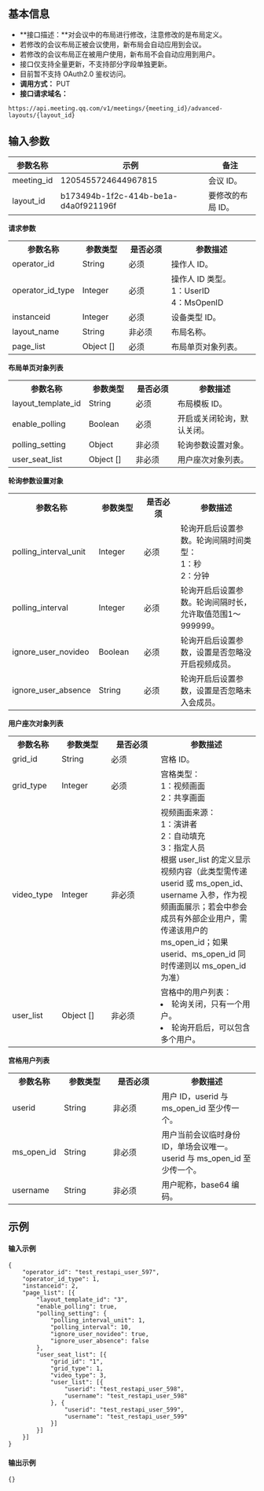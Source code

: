 ## 基本信息
- **接口描述：**对会议中的布局进行修改，注意修改的是布局定义。
 - 若修改的会议布局正被会议使用，新布局会自动应用到会议。
 - 若修改的会议布局正在被用户使用，新布局不会自动应用到用户。
 - 接口仅支持全量更新，不支持部分字段单独更新。
 - 目前暂不支持 OAuth2.0 鉴权访问。
- **调用方式：** PUT
- **接口请求域名：** 
```josn
https://api.meeting.qq.com/v1/meetings/{meeting_id}/advanced-layouts/{layout_id}
```


## 输入参数
| 参数名称   | 示例                                 | 备注           |
| ---------- | ------------------------------------ | -------------- |
| meeting_id | 1205455724644967815                  | 会议 ID。         |
| layout_id  | b173494b-1f2c-414b-be1a-d4a0f921196f | 要修改的布局 ID。 |

**请求参数**
<table>
   <tr>
      <th width="20%" >参数名称</td>
      <th width="20%" >参数类型</td>
      <th width="20%" >是否必须</td>
      <th width="40%" >参数描述</td>
   </tr>
   <tr>
      <td>operator_id</td>
      <td>String</td>
      <td>必须</td>
      <td>操作人 ID。</td>
   </tr>
   <tr>
      <td>operator_id_type</td>
      <td>Integer</td>
      <td>必须</td>
      <td>操作人 ID 类型。<br>1：UserID<br>4：MsOpenID</td>
   </tr>
   <tr>
      <td>instanceid</td>
      <td>Integer</td>
      <td>必须</td>
      <td>设备类型 ID。</td>
   </tr>
   <tr>
      <td>layout_name</td>
      <td>String</td>
      <td>非必须	</td>
      <td>布局名称。</td>
   </tr>
   <tr>
      <td>page_list</td>
      <td>Object []</td>
      <td>必须</td>
      <td>	布局单页对象列表。</td>
   </tr>
</table>

**布局单页对象列表**
<table>
   <tr>
      <th width="20%" >参数名称</td>
      <th width="20%" >参数类型</td>
      <th width="20%" >是否必须</td>
      <th width="40%" >参数描述</td>
   </tr>
   <tr>
      <td>layout_template_id</td>
      <td>String</td>
      <td>必须</td>
      <td>布局模板 ID。</td>
   </tr>
   <tr>
      <td>enable_polling</td>
      <td>Boolean</td>
      <td>必须</td>
      <td>开启或关闭轮询，默认关闭。</td>
   </tr>
   <tr>
      <td>polling_setting</td>
      <td>Object</td>
      <td>非必须	</td>
      <td>轮询参数设置对象。</td>
   </tr>
   <tr>
      <td>user_seat_list</td>
      <td>Object []</td>
      <td>非必须	</td>
      <td>用户座次对象列表。</td>
   </tr>
</table>

**轮询参数设置对象**
<table>
   <tr>
      <th width="20%" >参数名称</td>
      <th width="20%" >参数类型</td>
      <th width="20%" >是否必须</td>
      <th width="40%" >参数描述</td>
   </tr>
   <tr>
      <td>polling_interval_unit</td>
      <td>Integer</td>
      <td>必须</td>
      <td>轮询开启后设置参数。轮询间隔时间类型： <br>1：秒 <br>2：分钟</td>
   </tr>
   <tr>
      <td>polling_interval</td>
      <td>Integer</td>
      <td>必须</td>
      <td>轮询开启后设置参数。轮询间隔时长，允许取值范围1～999999。</td>
   </tr>
   <tr>
      <td>ignore_user_novideo</td>
      <td>Boolean</td>
      <td>必须</td>
      <td>轮询开启后设置参数，设置是否忽略没开启视频成员。</td>
   </tr>
   <tr>
      <td>ignore_user_absence</td>
      <td>String</td>
      <td>必须</td>
      <td>	轮询开启后设置参数，设置是否忽略未入会成员。</td>
   </tr>
</table>

**用户座次对象列表**
<table>
   <tr>
      <th width="20%" >参数名称</td>
      <th width="20%" >参数类型</td>
      <th width="20%" >是否必须</td>
      <th width="40%" >参数描述</td>
   </tr>
   <tr>
      <td>grid_id</td>
      <td>String</td>
      <td>必须</td>
      <td>宫格 ID。</td>
   </tr>
   <tr>
      <td>grid_type</td>
      <td>Integer</td>
      <td>必须</td>
      <td>宫格类型： <br>1：视频画面 <br>2：共享画面</td>
   </tr>
   <tr>
      <td>video_type</td>
      <td>Integer</td>
      <td>非必须	</td>
      <td>	视频画面来源：<br>1：演讲者 <br>2：自动填充 <br>3：指定人员<br>根据 user_list 的定义显示视频内容（此类型需传递 userid 或 ms_open_id、username 入参，作为视频画面展示；若会中参会成员有外部企业用户，需传递该用户的 ms_open_id；如果 userid、ms_open_id 同时传递则以 ms_open_id 为准）</td>
   </tr>
   <tr>
      <td>user_list</td>
      <td>Object []</td>
      <td>非必须	</td>
      <td>宫格中的用户列表：<li>轮询关闭，只有一个用户。<li>轮询开启后，可以包含多个用户。</td>
   </tr>
</table>

**宫格用户列表**
<table>
   <tr>
      <th width="20%" >参数名称</td>
      <th width="20%" >参数类型</td>
      <th width="20%" >是否必须</td>
      <th width="40%" >参数描述</td>
   </tr>
   <tr>
      <td>userid</td>
      <td>String</td>
      <td>非必须	</td>
      <td>用户 ID，userid 与 ms_open_id 至少传一个。</td>
   </tr>
   <tr>
      <td>ms_open_id</td>
      <td>String</td>
      <td>非必须	</td>
      <td>用户当前会议临时身份 ID，单场会议唯一。userid 与 ms_open_id 至少传一个。</td>
   </tr>
   <tr>
      <td>username</td>
      <td>String</td>
      <td>非必须	</td>
      <td>用户昵称，base64 编码。</td>
   </tr>
</table>

## 示例
#### 输入示例
```plaintext
{
	"operator_id": "test_restapi_user_597",
	"operator_id_type": 1,
	"instanceid": 2,
	"page_list": [{
		"layout_template_id": "3",
		"enable_polling": true,
		"polling_setting": {
			"polling_interval_unit": 1,
			"polling_interval": 10,
			"ignore_user_novideo": true,
			"ignore_user_absence": false
		},
		"user_seat_list": [{
			"grid_id": "1",
			"grid_type": 1,
			"video_type": 3,
			"user_list": [{
				"userid": "test_restapi_user_598",
				"username": "test_restapi_user_598"
			}, {
				"userid": "test_restapi_user_599",
				"username": "test_restapi_user_599"
			}]
		}]
	}]
}
```

#### 输出示例
```plaintext
{}
```
